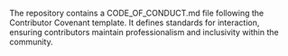 The repository contains a CODE_OF_CONDUCT.md file following the Contributor Covenant template. It defines standards for interaction, ensuring contributors maintain professionalism and inclusivity within the community.
